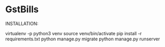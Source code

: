 # GstBills


INSTALLATION: 

virtualenv -p python3 venv
source venv/bin/activate
pip install -r requirements.txt
python manage.py migrate
python manage.py runserver
